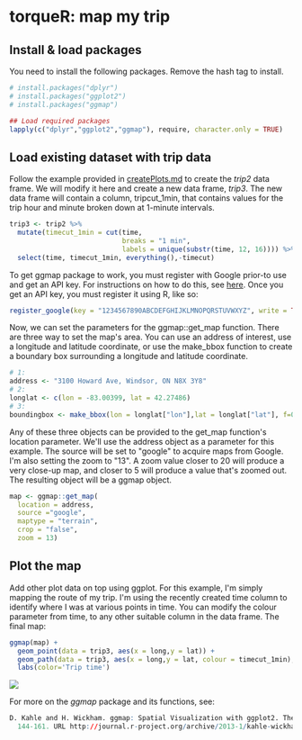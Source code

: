 torqueR: map my trip
================

Install & load packages
-----------------------

You need to install the following packages. Remove the hash tag to install.

``` r
# install.packages("dplyr")
# install.packages("ggplot2")
# install.packages("ggmap")

## Load required packages
lapply(c("dplyr","ggplot2","ggmap"), require, character.only = TRUE)
```

Load existing dataset with trip data
------------------------------------

Follow the example provided in [createPlots.md](createPlots.md) to create the *trip2* data frame.
We will modify it here and create a new data frame, *trip3*. The new data frame will contain a column, tripcut\_1min, that contains values for the trip hour and minute broken down at 1-minute intervals.

``` r
trip3 <- trip2 %>% 
  mutate(timecut_1min = cut(time, 
                            breaks = "1 min", 
                            labels = unique(substr(time, 12, 16)))) %>% 
  select(time, timecut_1min, everything(),-timecut)
```

To get ggmap package to work, you must register with Google prior-to use and get an API key. For instructions on how to do this, see [here](https://github.com/dkahle/ggmap). Once you get an API key, you must register it using R, like so:

``` r
register_google(key = "1234567890ABCDEFGHIJKLMNOPQRSTUVWXYZ", write = TRUE)
```

Now, we can set the parameters for the ggmap::get\_map function. There are three way to set the map's area. You can use an address of interest, use a longitude and latitude coordinate, or use the make\_bbox function to create a boundary box surrounding a longitude and latitude coordinate.

``` r
# 1: 
address <- "3100 Howard Ave, Windsor, ON N8X 3Y8"
# 2: 
longlat <- c(lon = -83.00399, lat = 42.27486)
# 3:
boundingbox <- make_bbox(lon = longlat["lon"],lat = longlat["lat"], f=0.05)
```

Any of these three objects can be provided to the get\_map function's location parameter. We'll use the address object as a parameter for this example. The source will be set to "google" to acquire maps from Google. I'm also setting the zoom to "13". A zoom value closer to 20 will produce a very close-up map, and closer to 5 will produce a value that's zoomed out. The resulting object will be a ggmap object.

``` r
map <- ggmap::get_map(
  location = address,
  source ="google",
  maptype = "terrain",
  crop = "false",
  zoom = 13)
```

Plot the map
------------

Add other plot data on top using ggplot. For this example, I'm simply mapping the route of my trip. I'm using the recently created time column to identify where I was at various points in time. You can modify the colour parameter from time, to any other suitable column in the data frame. The final map:

``` r
ggmap(map) + 
  geom_point(data = trip3, aes(x = long,y = lat)) +
  geom_path(data = trip3, aes(x = long,y = lat, colour = timecut_1min), size = 1, lineend = "round") +
  labs(color='Trip time')
```

![](C:/Users/User/Documents/torqueR/images/trip_map1.png)

For more on the *ggmap* package and its functions, see:

``` r
D. Kahle and H. Wickham. ggmap: Spatial Visualization with ggplot2. The R Journal, 5(1),
  144-161. URL http://journal.r-project.org/archive/2013-1/kahle-wickham.pdf
```
